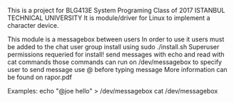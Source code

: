 This is a project for BLG413E System Programing Class of 2017 ISTANBUL TECHNICAL UNIVERSITY
It is module/driver for Linux to implement a character device.

This module is a messagebox between users
In order to use it users must be added to the chat user group
install using sudo ./install.sh
Superuser permissions requeried for install!
send messages with echo and read with cat commands
those commands can run on /dev/messagebox
to specify user to send message use @<username> before typing message
  More information can be found on rapor.pdf

Examples:
echo "@joe hello" > /dev/messagebox
cat /dev/messagebox
